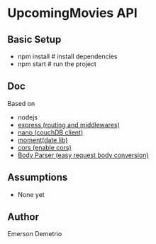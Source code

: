 # UpcomingMovies API

## Basic Setup

- npm install # install dependencies
- npm start # run the project

## Doc

Based on

- nodejs
- [express (routing and middlewares)](https://expressjs.com/)
- [nano (couchDB client)](https://www.npmjs.com/package/nano)
- [moment(date lib)](https://momentjs.com/)
- [cors (enable cors)](https://github.com/expressjs/cors)
- [Body Parser (easy request body conversion)](https://www.npmjs.com/package/body-parser)


## Assumptions

- None yet

## Author

Emerson Demetrio
